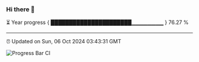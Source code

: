 ### Hi there 👋

⏳ Year progress { ██████████████████████▁▁▁▁▁▁▁▁ } 76.27 %

---

⏰ Updated on Sun, 06 Oct 2024 03:43:31 GMT

![Progress Bar CI](https://github.com/IshwaranRudhara/GIT-ACTION/workflows/Progress%20Bar%20CI/badge.svg)
